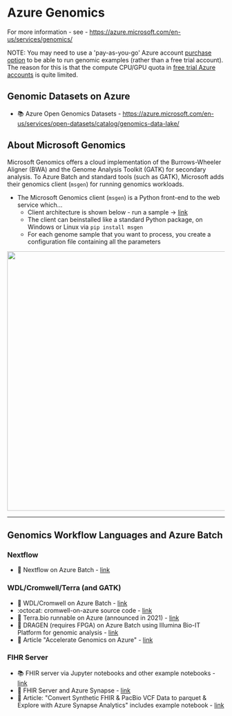 # Azure Genomics

For more information - see - https://azure.microsoft.com/en-us/services/genomics/  

NOTE: You may need to use a 'pay-as-you-go' Azure account [purchase option](https://azure.microsoft.com/en-us/pricing/purchase-options/) to be able to run genomic examples (rather than a free trial account).  The reason for this is that the compute CPU/GPU quota in [free trial Azure accounts](https://azure.microsoft.com/en-us/free/free-account-faq/) is quite limited.

## Genomic Datasets on Azure

- :books: Azure Open Genomics Datasets - https://azure.microsoft.com/en-us/services/open-datasets/catalog/genomics-data-lake/

## About Microsoft Genomics

Microsoft Genomics offers a cloud implementation of the Burrows-Wheeler Aligner (BWA) and the Genome Analysis Toolkit (GATK) for secondary analysis.
To Azure Batch and standard tools (such as GATK), Microsoft adds their genomics client (`msgen`) for running genomics workloads.  

- The Microsoft Genomics client (`msgen`) is a Python front-end to the web service which...
  - Client architecture is shown below - run a sample -> [link](https://docs.microsoft.com/en-us/azure/genomics/overview-what-is-genomics)
  - The client can beinstalled like a standard Python package, on Windows or Linux via `pip install msgen`
  - For each genome sample that you want to process, you create a configuration file containing all the parameters

<img src="https://github.com/lynnlangit/TeamTeri/blob/master/Images/msft-genomics.png" width=600>

---

## Genomics Workflow Languages and Azure Batch

### Nextflow

- 📄 Nextflow on Azure Batch - [link](https://www.nextflow.io/blog/2021/introducing-nextflow-for-azure-batch.html)

### WDL/Cromwell/Terra (and GATK)

- 📘 WDL/Cromwell on Azure Batch - [link](https://lynnlangit.medium.com/azure-for-genomic-scale-workloads-ad3c989a3d0b)
- :octocat: cromwell-on-azure source code - [link](https://github.com/microsoft/CromwellOnAzure)
- 📢 Terra.bio runnable on Azure (announced in 2021) - [link](https://terra.bio/exciting-new-horizon-for-terra-with-microsoft/)
- 📄 DRAGEN (requires FPGA) on Azure Batch using Illumina Bio-IT Platform for genomic analysis - [link](https://support-docs.illumina.com/SW/Dragen_MultiCloud/Content/SW/DRAGEN/AzureBatch.htm)
- :book: Article "Accelerate Genomics on Azure" - [link](http://ilikesqldata.com/accelerating-genomics-workflows-and-data-analysis-on-azure/)

### FIHR Server

- :books: FHIR server via Jupyter notebooks and other example notebooks - [link](https://github.com/microsoft/genomicsnotebook)
- 📘 FHIR Server and Azure Synapse - [link](https://techcommunity.microsoft.com/t5/healthcare-and-life-sciences/combine-and-explore-fhir-server-and-genomics-data-in-azure/ba-p/3298335)
- :book: Article: "Convert Synthetic FHIR & PacBio VCF Data to parquet & Explore with Azure Synapse Analytics" includes example notebook - [link](https://techcommunity.microsoft.com/t5/healthcare-and-life-sciences/convert-synthetic-fhir-and-pacbio-vcf-data-to-parquet-and/ba-p/3577038)

